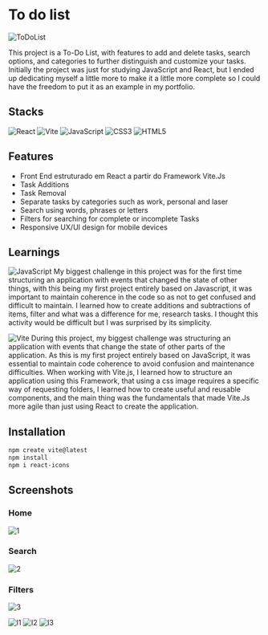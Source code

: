 # To do list
![ToDoList](https://github.com/ArthurSantDev/ToDoList/assets/159972613/4f85cb68-288e-43bb-baa3-7329ac95dee3)

This project is a To-Do List, with features to add and delete tasks, search options, and categories to further distinguish and customize your tasks. Initially the project was just for studying JavaScript and React, but I ended up dedicating myself a little more to make it a little more complete so I could have the freedom to put it as an example in my portfolio.


## Stacks
![React](https://img.shields.io/badge/React-000000?style=for-the-badge&logo=react) ![Vite](https://img.shields.io/badge/vite-%23646CFF.svg?style=for-the-badge&logo=vite&logoColor=white) ![JavaScript](https://img.shields.io/badge/javascript-%23323330.svg?style=for-the-badge&logo=javascript&logoColor=%23F7DF1E) ![CSS3](https://img.shields.io/badge/css3-%231572B6.svg?style=for-the-badge&logo=css3&logoColor=white) ![HTML5](https://img.shields.io/badge/html5-%23E34F26.svg?style=for-the-badge&logo=html5&logoColor=white) 


## Features
- Front End estruturado em React a partir do Framework Vite.Js
- Task Additions
- Task Removal
- Separate tasks by categories such as work, personal and laser
- Search using words, phrases or letters
- Filters for searching for complete or incomplete Tasks
- Responsive UX/UI design for mobile devices


## Learnings
![JavaScript](https://img.shields.io/badge/javascript-%23323330.svg?style=for-the-badge&logo=javascript&logoColor=%23F7DF1E) My biggest challenge in this project was for the first time structuring an application with events that changed the state of other things, with this being my first project entirely based on Javascript, it was important to maintain coherence in the code so as not to get confused and difficult to maintain. I learned how to create additions and subtractions of items, filter and what was a difference for me, research tasks. I thought this activity would be difficult but I was surprised by its simplicity.

![Vite](https://img.shields.io/badge/vite-%23646CFF.svg?style=for-the-badge&logo=vite&logoColor=white) During this project, my biggest challenge was structuring an application with events that change the state of other parts of the application. As this is my first project entirely based on JavaScript, it was essential to maintain code coherence to avoid confusion and maintenance difficulties. When working with Vite.js, I learned how to structure an application using this Framework, that using a css image requires a specific way of requesting folders, I learned how to create useful and reusable components, and the main thing was the fundamentals that made Vite.Js more agile than just using React to create the application.


## Installation
```bash
npm create vite@latest
npm install
npm i react-icons
```


## Screenshots
### Home
![1](https://github.com/ArthurSantDev/ToDoList/assets/159972613/3b900a87-e8b7-4227-a027-2e5f673d7821)
### Search
![2](https://github.com/ArthurSantDev/ToDoList/assets/159972613/413555b4-f4c1-42a7-9e59-b739c1ee5259)
### Filters
![3](https://github.com/ArthurSantDev/ToDoList/assets/159972613/7e2de5c3-24f8-466b-befc-a87dac664c22)

![I1](https://github.com/ArthurSantDev/ToDoList/assets/159972613/5ec69873-67f6-46ff-9148-d5f079a62426)
![I2](https://github.com/ArthurSantDev/ToDoList/assets/159972613/70bbc5aa-9158-4168-8100-aed8921884a0)
![I3](https://github.com/ArthurSantDev/ToDoList/assets/159972613/41b04624-13b5-4f71-bd42-6e3e0e2ede34)
